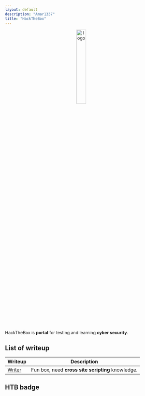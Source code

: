 ```yaml
---
layout: default
description: "Amar1337"
title: "HackTheBox"
---
```



<center><img alt="logo" src="https://tech.eu/wp-content/uploads/2019/04/Hack-The-Box-logo.png" width="25%" /></center>

HackTheBox is **portal** for testing and learning **cyber security**.


## List of writeup

Writeup | Description |
--------|-------------|
[Writer](/boxes/writer-htb.md) | Fun box, need **cross site scripting** knowledge. 


## HTB badge

<script src="https://www.hackthebox.eu/badge/image/264160"></script>
